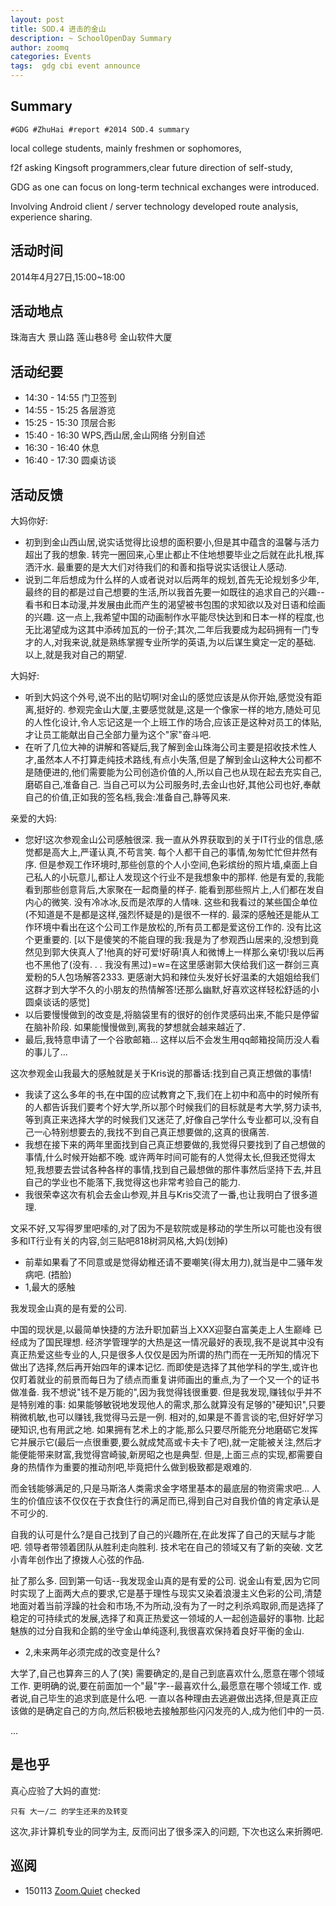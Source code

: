 ```yaml
---
layout: post
title: SOD.4 进击的金山
description: ~ SchoolOpenDay Summary
author: zoomq
categories: Events
tags:  gdg cbi event announce
---
```



## Summary

`#GDG #ZhuHai #report #2014 SOD.4 summary`

local college students, mainly freshmen or sophomores, 

f2f asking Kingsoft programmers,clear future direction of self-study, 

GDG as one can focus on long-term technical exchanges were introduced. 

Involving Android client / server technology developed route analysis, experience sharing.

<!--more-->


## 活动时间
2014年4月27日,15:00~18:00

## 活动地点
珠海吉大 景山路 莲山巷8号 金山软件大厦 

## 活动纪要

- 14:30 - 14:55   门卫签到
- 14:55 - 15:25   各层游览
- 15:25 - 15:30   顶层合影
- 15:40 - 16:30   WPS,西山居,金山网络 分别自述
- 16:30 - 16:40   休息
- 16:40 - 17:30   圆桌访谈 

## 活动反馈

大妈你好:
    
- 初到到金山西山居,说实话觉得比设想的面积要小,但是其中蕴含的温馨与活力超出了我的想象. 转完一圈回来,心里止都止不住地想要毕业之后就在此扎根,挥洒汗水. 最重要的是大大们对待我们的和善和指导说实话很让人感动. 
- 说到二年后想成为什么样的人或者说对以后两年的规划,首先无论规划多少年,最终的目的都是过自己想要的生活,所以我首先要一如既往的追求自己的兴趣--看书和日本动漫,并发展由此而产生的渴望被书包围的求知欲以及对日语和绘画的兴趣. 这一点上,我希望中国的动画制作水平能尽快达到和日本一样的程度,也无比渴望成为这其中添砖加瓦的一份子;其次,二年后我要成为起码拥有一门专才的人,对我来说,就是熟练掌握专业所学的英语,为以后谋生奠定一定的基础. 以上,就是我对自己的期望. 

大妈好:

- 听到大妈这个外号,说不出的贴切啊!对金山的感觉应该是从你开始,感觉没有距离,挺好的. 参观完金山大厦,主要感觉就是,这是一个像家一样的地方,随处可见的人性化设计,令人忘记这是一个上班工作的场合,应该正是这种对员工的体贴,才让员工能献出自己全部力量为这个"家"奋斗吧. 
- 在听了几位大神的讲解和答疑后,我了解到金山珠海公司主要是招收技术性人才,虽然本人不打算走纯技术路线,有点小失落,但是了解到金山这种大公司都不是随便进的,他们需要能为公司创造价值的人,所以自己也从现在起去充实自己,磨砺自己,准备自己. 当自己可以为公司服务时,去金山也好,其他公司也好,奉献自己的价值,正如我的签名档,我会:准备自己,静等风来. 

亲爱的大妈:

- 您好!这次参观金山公司感触很深. 我一直从外界获取到的关于IT行业的信息,感觉都是高大上,严谨认真,不苟言笑. 每个人都干自己的事情,匆匆忙忙但井然有序. 但是参观工作环境时,那些创意的个人小空间,色彩缤纷的照片墙,桌面上自己私人的小玩意儿,都让人发现这个行业不是我想象中的那样. 他是有爱的,我能看到那些创意背后,大家聚在一起商量的样子. 能看到那些照片上,人们都在发自内心的微笑. 没有冷冰冰,反而是浓厚的人情味. 这些和我看过的某些国企单位(不知道是不是都是这样,强烈怀疑是的)是很不一样的. 最深的感触还是能从工作环境中看出在这个公司工作是放松的,所有员工都是爱这份工作的. 没有比这个更重要的. [以下是傻笑的不能自理的我:我是为了参观西山居来的,没想到竟然见到郭大侠真人了!他真的好可爱!好萌!真人和微博上一样那么亲切!我以后再也不黑他了(没有. . . 我没有黑过)=w=在这里感谢郭大侠给我们这一群剑三真爱粉的5人包场解答2333. 更感谢大妈和辣位头发好长好温柔的大姐姐给我们这群才到大学不久的小朋友的热情解答!还那么幽默,好喜欢这样轻松舒适的小圆桌谈话的感觉]
- 以后要慢慢做到的改变是,将脑袋里有的很好的创作灵感码出来,不能只是停留在脑补阶段. 如果能慢慢做到,离我的梦想就会越来越近了. 
- 最后,我特意申请了一个谷歌邮箱... 这样以后不会发生用qq邮箱投简历没人看的事儿了... 


这次参观金山我最大的感触就是关于Kris说的那番话:找到自己真正想做的事情!

- 我读了这么多年的书,在中国的应试教育之下,我们在上初中和高中的时候所有的人都告诉我们要考个好大学,所以那个时候我们的目标就是考大学,努力读书,等到真正来选择大学的时候我们又迷茫了,好像自己学什么专业都可以,没有自己一心特别想要去的,我找不到自己真正想要做的,这真的很痛苦. 
- 我想在接下来的两年里面找到自己真正想要做的,我觉得只要找到了自己想做的事情,什么时候开始都不晚. 或许两年时间可能有的人觉得太长,但我还觉得太短,我想要去尝试各种各样的事情,找到自己最想做的那件事然后坚持下去,并且自己的学业也不能落下,我觉得这也非常考验自己的能力. 
- 我很荣幸这次有机会去金山参观,并且与Kris交流了一番,也让我明白了很多道理. 


文采不好,又写得罗里吧嗦的,对了因为不是软院或是移动的学生所以可能也没有很多和IT行业有关的内容,剑三贴吧818树洞风格,大妈(划掉)

- 前辈如果看了不同意或是觉得幼稚还请不要嘲笑(得太用力),就当是中二骚年发病吧. (捂脸)
- 1,最大的感触

我发现金山真的是有爱的公司. 

中国的现状是,以最简单快捷的方法升职加薪当上XXX迎娶白富美走上人生巅峰 已经成为了国民理想. 经济学管理学的大热是这一情况最好的表现,我不是说其中没有真正热爱这些专业的人,只是很多人仅仅是因为所谓的热门而在一无所知的情况下做出了选择,然后再开始四年的课本记忆. 而即使是选择了其他学科的学生,或许也仅盯着就业的前景而每日为了绩点而重复讲师画出的重点,为了一个又一个的证书做准备. 
我不想说"钱不是万能的",因为我觉得钱很重要. 但是我发现,赚钱似乎并不是特别难的事:
如果能够敏锐地发现他人的需求,那么就算没有足够的"硬知识",只要稍微机敏,也可以赚钱,我觉得马云是一例. 
相对的,如果是不善言谈的宅,但好好学习硬知识,也有用武之地. 
如果拥有艺术上的才能,那么只要尽所能充分地磨砺它发挥它并展示它(最后一点很重要,要么就成梵高或卡夫卡了吧),就一定能被关注,然后才能便能带来财富,我觉得宫崎骏,新房昭之也是典型. 
但是,上面三点的实现,都需要自身的热情作为重要的推动剂吧,毕竟把什么做到极致都是艰难的. 

而金钱能够满足的,只是马斯洛人类需求金字塔里基本的最底层的物资需求吧... 
人生的价值应该不仅仅在于衣食住行的满足而已,得到自己对自我价值的肯定承认是不可少的. 

自我的认可是什么?是自己找到了自己的兴趣所在,在此发挥了自己的天赋与才能吧. 
领导者带领着团队从胜利走向胜利. 
技术宅在自己的领域又有了新的突破. 
文艺小青年创作出了撩拨人心弦的作品. 

扯了那么多. 回到第一句话--我发现金山真的是有爱的公司. 说金山有爱,因为它同时实现了上面两大点的要求,它是基于理性与现实又染着浪漫主义色彩的公司,清楚地面对着当前浮躁的社会和市场,不为所动,没有为了一时之利杀鸡取卵,而是选择了稳定的可持续式的发展,选择了和真正热爱这一领域的人一起创造最好的事物. 比起魅族的过分自我和企鹅的坐守金山单纯逐利,我很喜欢保持着良好平衡的金山. 

- 2,未来两年必须完成的改变是什么?

大学了,自己也算奔三的人了(笑)
需要确定的,是自己到底喜欢什么,愿意在哪个领域工作. 
更明确的说,要在前面加一个"最"字--最喜欢什么,最愿意在哪个领域工作. 或者说,自己毕生的追求到底是什么吧. 
一直以各种理由去逃避做出选择,但是真正应该做的是确定自己的方向,然后积极地去接触那些闪闪发亮的人,成为他们中的一员. 


...


## 是也乎

真心应验了大妈的直觉:

    只有 大一/二 的学生还来的及转变

这次,非计算机专业的同学为主,
反而问出了很多深入的问题,
下次也这么来折腾吧.




## 巡阅
- 150113 [Zoom.Quiet](http://zoomquiet.io/) checked




